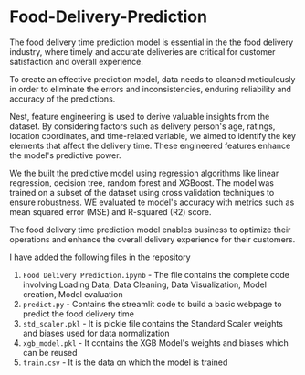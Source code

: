 # Food-Delivery-Prediction

The food delivery time prediction model is essential in the the food delivery industry, where timely and accurate deliveries are critical for customer satisfaction and overall experience.

To create an effective prediction model, data needs to cleaned meticulously in order to eliminate the errors and inconsistencies, enduring reliability and accuracy of the predictions.

Nest, feature engineering is used to derive valuable insights from the dataset. By considering factors such as delivery person's age, ratings, location coordinates, and time-related variable, we aimed to identify the key elements that affect the delivery time. These engineered features enhance the model's predictive power.

We the built the predictive model using regression algorithms like linear regression, decision tree, random forest and XGBoost. The model was trained on a subset of the dataset using cross validation techniques to ensure robustness. WE evaluated te model's accuracy with metrics such as mean squared error (MSE) and R-squared (R2) score.

The food delivery time prediction model enables business to optimize their operations and enhance the overall delivery experience for their customers.

I have added the following files in the repository
  1. ```Food Delivery Prediction.ipynb``` - The file contains the complete code involving Loading Data, Data Cleaning, Data Visualization, Model creation, Model evaluation
  2. ```predict.py``` - Contains the streamlit code to build a basic webpage to predict the food delivery time
  3. ```std_scaler.pkl``` - It is pickle file contains the Standard Scaler weights and biases used for data normalization
  4. ```xgb_model.pkl``` - It contains the XGB Model's weights and biases which can be reused
  5. ```train.csv``` - It is the data on which the model is trained
